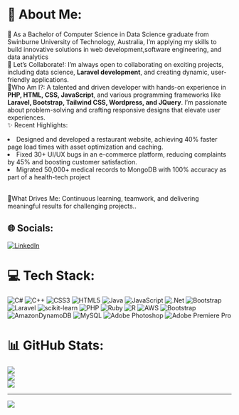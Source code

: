 # 💫 About Me:
🔭 As a Bachelor of Computer Science in Data Science graduate from Swinburne University of Technology, Australia, I’m applying my skills to build innovative solutions in web development,software engineering, and data analytics<br>
👯 Let’s Collaborate!: I’m always open to collaborating on exciting projects, including data science, <b>Laravel development</b>, and creating dynamic, user-friendly applications.<br>
🤝Who Am I?: A talented and driven developer with hands-on experience in <b>PHP, HTML, CSS, JavaScript</b>, and various programming frameworks like <b>Laravel, Bootstrap, Tailwind CSS, Wordpress, and JQuery</b>. I’m passionate about problem-solving and crafting responsive designs that elevate user experiences.<br>
✨ Recent Highlights:

<li>Designed and developed a restaurant website, achieving 40% faster page load times with asset optimization and caching.</li>

<li>Fixed 30+ UI/UX bugs in an e-commerce platform, reducing complaints by 45% and boosting customer satisfaction.</li>

<li>Migrated 50,000+ medical records to MongoDB with 100% accuracy as part of a health-tech project</li> <br>

🌱What Drives Me: Continuous learning, teamwork, and delivering meaningful results for challenging projects..


## 🌐 Socials:
[![LinkedIn](https://img.shields.io/badge/LinkedIn-%230077B5.svg?logo=linkedin&logoColor=white)](https://www.linkedin.com/in/leonnguyen1808/)


# 💻 Tech Stack:
![C#](https://img.shields.io/badge/c%23-%23239120.svg?style=for-the-badge&logo=c-sharp&logoColor=white) ![C++](https://img.shields.io/badge/c++-%2300599C.svg?style=for-the-badge&logo=c%2B%2B&logoColor=white) ![CSS3](https://img.shields.io/badge/css3-%231572B6.svg?style=for-the-badge&logo=css3&logoColor=white) ![HTML5](https://img.shields.io/badge/html5-%23E34F26.svg?style=for-the-badge&logo=html5&logoColor=white) ![Java](https://img.shields.io/badge/java-%23ED8B00.svg?style=for-the-badge&logo=java&logoColor=white) ![JavaScript](https://img.shields.io/badge/javascript-%23323330.svg?style=for-the-badge&logo=javascript&logoColor=%23F7DF1E) ![.Net](https://img.shields.io/badge/.NET-5C2D91?style=for-the-badge&logo=.net&logoColor=white) ![Bootstrap](https://img.shields.io/badge/bootstrap-%23563D7C.svg?style=for-the-badge&logo=bootstrap&logoColor=white) ![Laravel](https://img.shields.io/badge/laravel-%23FF2D20.svg?style=for-the-badge&logo=laravel&logoColor=white) ![scikit-learn](https://img.shields.io/badge/scikit--learn-%23F7931E.svg?style=for-the-badge&logo=scikit-learn&logoColor=white) ![PHP](https://img.shields.io/badge/php-%23777BB4.svg?style=for-the-badge&logo=php&logoColor=white) ![Ruby](https://img.shields.io/badge/ruby-%23CC342D.svg?style=for-the-badge&logo=ruby&logoColor=white) ![R](https://img.shields.io/badge/r-%23276DC3.svg?style=for-the-badge&logo=r&logoColor=white) ![AWS](https://img.shields.io/badge/AWS-%23FF9900.svg?style=for-the-badge&logo=amazon-aws&logoColor=white) ![Bootstrap](https://img.shields.io/badge/bootstrap-%23563D7C.svg?style=for-the-badge&logo=bootstrap&logoColor=white) ![AmazonDynamoDB](https://img.shields.io/badge/Amazon%20DynamoDB-4053D6?style=for-the-badge&logo=Amazon%20DynamoDB&logoColor=white) ![MySQL](https://img.shields.io/badge/mysql-%2300f.svg?style=for-the-badge&logo=mysql&logoColor=white) ![Adobe Photoshop](https://img.shields.io/badge/adobephotoshop-%2331A8FF.svg?style=for-the-badge&logo=adobephotoshop&logoColor=white) ![Adobe Premiere Pro](https://img.shields.io/badge/Adobe%20Premiere%20Pro-9999FF.svg?style=for-the-badge&logo=Adobe%20Premiere%20Pro&logoColor=white)
# 📊 GitHub Stats:
![](https://github-readme-stats.vercel.app/api?username=LeonNguyen1822&theme=dark&hide_border=false&include_all_commits=false&count_private=true)<br/>
![](https://github-readme-streak-stats.herokuapp.com/?user=LeonNguyen1822&theme=dark&hide_border=false)<br/>
![](https://github-readme-stats.vercel.app/api/top-langs/?username=LeonNguyen1822&theme=dark&hide_border=false&include_all_commits=false&count_private=true&layout=compact)

---
[![](https://visitcount.itsvg.in/api?id=Thu1808&label=Profile%20Views&icon=7&pretty=true)](https://visitcount.itsvg.in)

<!-- Proudly created with GPRM ( https://gprm.itsvg.in ) -->
